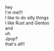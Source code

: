 hey \
I'm me!!! \
I like to do silly things \
I like Rust and Gentoo \
and \
uh \
Jpop? \
that's all!!

